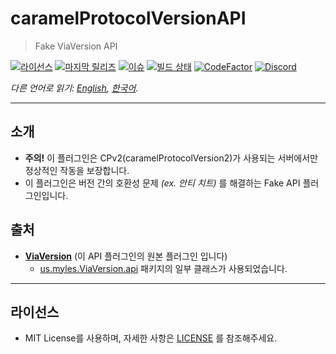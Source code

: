 # caramelProtocolVersionAPI 
> Fake ViaVersion API

[![라이선스](https://img.shields.io/github/license/LemonCaramel/caramelProtocolVersionAPI)](https://github.com/LemonCaramel/caramelProtocolVersionAPI/blob/master/LICENSE)
[![마지막 릴리즈](https://img.shields.io/github/v/release/LemonCaramel/caramelProtocolVersionAPI)](https://caramel.moe/)
[![이슈](https://img.shields.io/github/issues/LemonCaramel/caramelProtocolVersionAPI)](https://github.com/LemonCaramel/caramelProtocolVersionAPI/issues)
[![빌드 상태](https://travis-ci.com/LemonCaramel/caramelProtocolVersionAPI.svg?branch=master)](https://travis-ci.com/LemonCaramel/caramelProtocolVersionAPI)
[![CodeFactor](https://www.codefactor.io/repository/github/lemoncaramel/caramelprotocolversionapi/badge/master)](https://www.codefactor.io/repository/github/lemoncaramel/caramelprotocolversionapi/overview/master)
[![Discord](https://img.shields.io/badge/use%20server-%20discord-blue.svg)](https://discord.gg/f9qGtYF)

*다른 언어로 읽기: [English](README.md), [한국어](README.ko.md).*

--------


소개
--------
 - **주의!** 이 플러그인은 CPv2(caramelProtocolVersion2)가 사용되는 서버에서만 정상적인 작동을 보장합니다.
 - 이 플러그인은 버전 간의 호환성 문제 *(ex. 안티 치트)* 를 해결하는 Fake API 플러그인입니다.

출처
--------
 - **[ViaVersion](https://github.com/ViaVersion/ViaVersion)** (이 API 플러그인의 원본 플러그인 입니다)
    - [us.myles.ViaVersion.api](https://github.com/ViaVersion/ViaVersion/blob/master/common/src/main/java/us/myles/ViaVersion/api) 패키지의 일부 클래스가 사용되었습니다.

----------

라이선스
--------
 - MIT License를 사용하며, 자세한 사항은 [LICENSE](https://github.com/LemonCaramel/caramelProtocolVersionAPI/blob/master/LICENSE) 를 참조해주세요.
